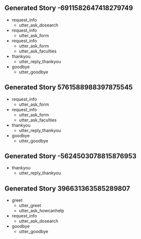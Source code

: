 
## Generated Story -6911582647418279749
* request_info
    - utter_ask_dosearch
* request_info
    - utter_ask_form
* request_info
    - utter_ask_form
    - utter_ask_faculties
* thankyou
    - utter_reply_thankyou
* goodbye
    - utter_goodbye

## Generated Story 5761588988397875545
* request_info
    - utter_ask_form
* request_info
    - utter_ask_form
    - utter_ask_faculties
* thankyou
    - utter_reply_thankyou
* goodbye
    - utter_goodbye

## Generated Story -5624503078815876953
* thankyou
    - utter_reply_thankyou

## Generated Story 396631363585289807

* greet
    - utter_greet
    - utter_ask_howcanhelp
* request_info
    - utter_ask_dosearch
* goodbye
    - utter_goodbye
